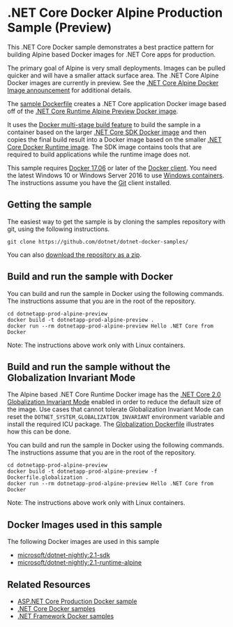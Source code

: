 # .NET Core Docker Alpine Production Sample (Preview)

This .NET Core Docker sample demonstrates a best practice pattern for building Alpine based Docker images for .NET Core apps for production.

The primary goal of Alpine is very small deployments.  Images can be pulled quicker and will have a smaller attack surface area.  The .NET Core Alpine Docker images are currently in preview. See the [.NET Core Alpine Docker Image announcement](https://github.com/dotnet/dotnet-docker-nightly/issues/500) for additional details.

The [sample Dockerfile](Dockerfile) creates a .NET Core application Docker image based off of the [.NET Core Runtime Alpine Preview Docker image](https://hub.docker.com/r/microsoft/dotnet-nightly/).

It uses the [Docker multi-stage build feature](https://github.com/dotnet/announcements/issues/18) to build the sample in a container based on the larger [.NET Core SDK Docker image](https://hub.docker.com/r/microsoft/dotnet/) and then copies the final build result into a Docker image based on the smaller [.NET Core Docker Runtime image](https://hub.docker.com/r/microsoft/dotnet/). The SDK image contains tools that are required to build applications while the runtime image does not.

This sample requires [Docker 17.06](https://docs.docker.com/release-notes/docker-ce) or later of the [Docker client](https://www.docker.com/products/docker). You need the latest Windows 10 or Windows Server 2016 to use [Windows containers](http://aka.ms/windowscontainers). The instructions assume you have the [Git](https://git-scm.com/downloads) client installed.

## Getting the sample

The easiest way to get the sample is by cloning the samples repository with git, using the following instructions.

```console
git clone https://github.com/dotnet/dotnet-docker-samples/
```

You can also [download the repository as a zip](https://github.com/dotnet/dotnet-docker-samples/archive/master.zip).

## Build and run the sample with Docker

You can build and run the sample in Docker using the following commands. The instructions assume that you are in the root of the repository.

```console
cd dotnetapp-prod-alpine-preview
docker build -t dotnetapp-prod-alpine-preview .
docker run --rm dotnetapp-prod-alpine-preview Hello .NET Core from Docker
```

Note: The instructions above work only with Linux containers.

## Build and run the sample without the Globalization Invariant Mode

The Alpine based .NET Core Runtime Docker image has the [.NET Core 2.0 Globalization Invariant Mode](https://github.com/dotnet/announcements/issues/20) enabled in order to reduce the default size of the image.  Use cases that cannot tolerate Globalization Invariant Mode can reset the `DOTNET_SYSTEM_GLOBALIZATION_INVARIANT` environment variable and install the required ICU package.  The [Globalization Dockerfile](Dockerfile.globalization) illustrates how this can be done.

You can build and run the sample in Docker using the following commands. The instructions assume that you are in the root of the repository.

```console
cd dotnetapp-prod-alpine-preview
docker build -t dotnetapp-prod-alpine-preview -f Dockerfile.globalization .
docker run --rm dotnetapp-prod-alpine-preview Hello .NET Core from Docker
```

Note: The instructions above work only with Linux containers.

## Docker Images used in this sample

The following Docker images are used in this sample

* [microsoft/dotnet-nightly:2.1-sdk](https://hub.docker.com/r/microsoft/dotnet-nightly)
* [microsoft/dotnet-nightly:2.1-runtime-alpine](https://hub.docker.com/r/microsoft/dotnet-nightly)

## Related Resources

* [ASP.NET Core Production Docker sample](../aspnetapp/README.md)
* [.NET Core Docker samples](../README.md)
* [.NET Framework Docker samples](https://github.com/Microsoft/dotnet-framework-docker-samples)
